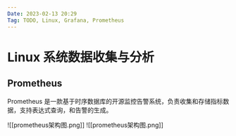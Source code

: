 ```yaml
---
Date: 2023-02-13 20:29
Tag: TODO, Linux, Grafana, Prometheus
---
```


# Linux 系统数据收集与分析

## Prometheus

Prometheus 是一款基于时序数据库的开源监控告警系统，负责收集和存储指标数据，支持表达式查询，和告警的生成。

![[prometheus架构图.png]]
![[prometheus架构图.png]]
